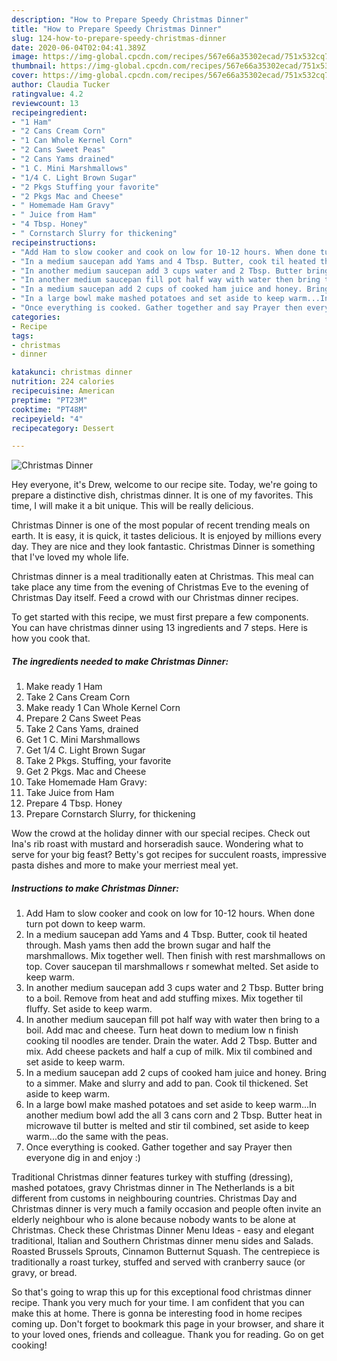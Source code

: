 ```yaml
---
description: "How to Prepare Speedy Christmas Dinner"
title: "How to Prepare Speedy Christmas Dinner"
slug: 124-how-to-prepare-speedy-christmas-dinner
date: 2020-06-04T02:04:41.389Z
image: https://img-global.cpcdn.com/recipes/567e66a35302ecad/751x532cq70/christmas-dinner-recipe-main-photo.jpg
thumbnail: https://img-global.cpcdn.com/recipes/567e66a35302ecad/751x532cq70/christmas-dinner-recipe-main-photo.jpg
cover: https://img-global.cpcdn.com/recipes/567e66a35302ecad/751x532cq70/christmas-dinner-recipe-main-photo.jpg
author: Claudia Tucker
ratingvalue: 4.2
reviewcount: 13
recipeingredient:
- "1 Ham"
- "2 Cans Cream Corn"
- "1 Can Whole Kernel Corn"
- "2 Cans Sweet Peas"
- "2 Cans Yams drained"
- "1 C. Mini Marshmallows"
- "1/4 C. Light Brown Sugar"
- "2 Pkgs Stuffing your favorite"
- "2 Pkgs Mac and Cheese"
- " Homemade Ham Gravy"
- " Juice from Ham"
- "4 Tbsp. Honey"
- " Cornstarch Slurry for thickening"
recipeinstructions:
- "Add Ham to slow cooker and cook on low for 10-12 hours. When done turn pot down to keep warm."
- "In a medium saucepan add Yams and 4 Tbsp. Butter, cook til heated through. Mash yams then add the brown sugar and half the marshmallows. Mix together well. Then finish with rest marshmallows on top. Cover saucepan til marshmallows r somewhat melted. Set aside to keep warm."
- "In another medium saucepan add 3 cups water and 2 Tbsp. Butter bring to a boil. Remove from heat and add stuffing mixes. Mix together til fluffy. Set aside to keep warm."
- "In another medium saucepan fill pot half way with water then bring to a boil. Add mac and cheese. Turn heat down to medium low n finish cooking til noodles are tender. Drain the water. Add 2 Tbsp. Butter and mix. Add cheese packets and half a cup of milk. Mix til combined and set aside to keep warm."
- "In a medium saucepan add 2 cups of cooked ham juice and honey. Bring to a simmer. Make and slurry and add to pan. Cook til thickened. Set aside to keep warm."
- "In a large bowl make mashed potatoes and set aside to keep warm...In another medium bowl add the all 3 cans corn and 2 Tbsp. Butter heat in microwave til butter is melted and stir til combined, set aside to keep warm...do the same with the peas."
- "Once everything is cooked. Gather together and say Prayer then everyone dig in and enjoy :)"
categories:
- Recipe
tags:
- christmas
- dinner

katakunci: christmas dinner 
nutrition: 224 calories
recipecuisine: American
preptime: "PT23M"
cooktime: "PT48M"
recipeyield: "4"
recipecategory: Dessert

---
```



![Christmas Dinner](https://img-global.cpcdn.com/recipes/567e66a35302ecad/751x532cq70/christmas-dinner-recipe-main-photo.jpg)

Hey everyone, it's Drew, welcome to our recipe site. Today, we're going to prepare a distinctive dish, christmas dinner. It is one of my favorites. This time, I will make it a bit unique. This will be really delicious.

Christmas Dinner is one of the most popular of recent trending meals on earth. It is easy, it is quick, it tastes delicious. It is enjoyed by millions every day. They are nice and they look fantastic. Christmas Dinner is something that I've loved my whole life.

Christmas dinner is a meal traditionally eaten at Christmas. This meal can take place any time from the evening of Christmas Eve to the evening of Christmas Day itself. Feed a crowd with our Christmas dinner recipes.


To get started with this recipe, we must first prepare a few components. You can have christmas dinner using 13 ingredients and 7 steps. Here is how you cook that.

<!--inarticleads1-->

##### The ingredients needed to make Christmas Dinner:

1. Make ready 1 Ham
1. Take 2 Cans Cream Corn
1. Make ready 1 Can Whole Kernel Corn
1. Prepare 2 Cans Sweet Peas
1. Take 2 Cans Yams, drained
1. Get 1 C. Mini Marshmallows
1. Get 1/4 C. Light Brown Sugar
1. Take 2 Pkgs. Stuffing, your favorite
1. Get 2 Pkgs. Mac and Cheese
1. Take  Homemade Ham Gravy:
1. Take  Juice from Ham
1. Prepare 4 Tbsp. Honey
1. Prepare  Cornstarch Slurry, for thickening


Wow the crowd at the holiday dinner with our special recipes. Check out Ina&#39;s rib roast with mustard and horseradish sauce. Wondering what to serve for your big feast? Betty&#39;s got recipes for succulent roasts, impressive pasta dishes and more to make your merriest meal yet. 

<!--inarticleads2-->

##### Instructions to make Christmas Dinner:

1. Add Ham to slow cooker and cook on low for 10-12 hours. When done turn pot down to keep warm.
1. In a medium saucepan add Yams and 4 Tbsp. Butter, cook til heated through. Mash yams then add the brown sugar and half the marshmallows. Mix together well. Then finish with rest marshmallows on top. Cover saucepan til marshmallows r somewhat melted. Set aside to keep warm.
1. In another medium saucepan add 3 cups water and 2 Tbsp. Butter bring to a boil. Remove from heat and add stuffing mixes. Mix together til fluffy. Set aside to keep warm.
1. In another medium saucepan fill pot half way with water then bring to a boil. Add mac and cheese. Turn heat down to medium low n finish cooking til noodles are tender. Drain the water. Add 2 Tbsp. Butter and mix. Add cheese packets and half a cup of milk. Mix til combined and set aside to keep warm.
1. In a medium saucepan add 2 cups of cooked ham juice and honey. Bring to a simmer. Make and slurry and add to pan. Cook til thickened. Set aside to keep warm.
1. In a large bowl make mashed potatoes and set aside to keep warm...In another medium bowl add the all 3 cans corn and 2 Tbsp. Butter heat in microwave til butter is melted and stir til combined, set aside to keep warm...do the same with the peas.
1. Once everything is cooked. Gather together and say Prayer then everyone dig in and enjoy :)


Traditional Christmas dinner features turkey with stuffing (dressing), mashed potatoes, gravy Christmas dinner in The Netherlands is a bit different from customs in neighbouring countries. Christmas Day and Christmas dinner is very much a family occasion and people often invite an elderly neighbour who is alone because nobody wants to be alone at Christmas. Check these Christmas Dinner Menu Ideas - easy and elegant traditional, Italian and Southern Christmas dinner menu sides and Salads. Roasted Brussels Sprouts, Cinnamon Butternut Squash. The centrepiece is traditionally a roast turkey, stuffed and served with cranberry sauce (or gravy, or bread. 

So that's going to wrap this up for this exceptional food christmas dinner recipe. Thank you very much for your time. I am confident that you can make this at home. There is gonna be interesting food in home recipes coming up. Don't forget to bookmark this page in your browser, and share it to your loved ones, friends and colleague. Thank you for reading. Go on get cooking!
